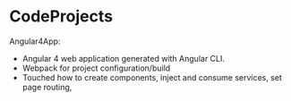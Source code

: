 # CodeProjects

Angular4App:
- Angular 4 web application generated with Angular CLI.
- Webpack for project configuration/build
- Touched how to create components, inject and consume services, set page routing, 
